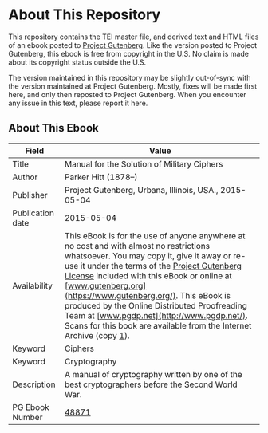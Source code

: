 # About This Repository

This repository contains the TEI master file, and derived text and HTML files of an ebook posted to [Project Gutenberg](https://www.gutenberg.org/). Like the version posted to Project Gutenberg, this ebook is free from copyright in the U.S. No claim is made about its copyright status outside the U.S.

The version maintained in this repository may be slightly out-of-sync with the version maintained at Project Gutenberg. Mostly, fixes will be made first here, and only then reposted to Project Gutenberg. When you encounter any issue in this text, please report it here.

## About This Ebook

| Field | Value |
| ----- | ----- |
| Title | Manual for the Solution of Military Ciphers |
| Author | Parker Hitt (1878–) |
| Publisher | Project Gutenberg, Urbana, Illinois, USA., 2015-05-04 |
| Publication date | 2015-05-04 |
| Availability | This eBook is for the use of anyone anywhere at no cost and with almost no restrictions whatsoever. You may copy it, give it away or re-use it under the terms of the [Project Gutenberg License](https://www.gutenberg.org/license) included with this eBook or online at [www.gutenberg.org](https://www.gutenberg.org/). This eBook is produced by the Online Distributed Proofreading Team at [www.pgdp.net](http://www.pgdp.net/). Scans for this book are available from the Internet Archive (copy [1](https://archive.org/details/manualforsolutio00hittrich)). |
| Keyword | Ciphers |
| Keyword | Cryptography |
| Description | A manual of cryptography written by one of the best cryptographers before the Second World War. |
| PG Ebook Number | [48871](https://www.gutenberg.org/ebooks/48871) |
